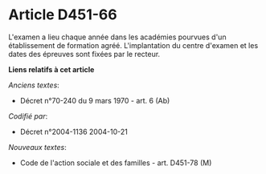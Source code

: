 # Article D451-66

L'examen a lieu chaque année dans les académies pourvues d'un établissement de formation agréé. L'implantation du centre
d'examen et les dates des épreuves sont fixées par le recteur.

**Liens relatifs à cet article**

_Anciens textes_:

  - Décret n°70-240 du 9 mars 1970 - art. 6 (Ab)

_Codifié par_:

  - Décret n°2004-1136 2004-10-21

_Nouveaux textes_:

  - Code de l'action sociale et des familles - art. D451-78 (M)
